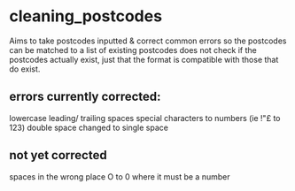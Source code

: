 # cleaning_postcodes

Aims to take postcodes inputted & correct common errors so the postcodes can be matched to a list of existing postcodes
does not check if the postcodes actually exist, just that the format is compatible with those that do exist.

## errors currently corrected:
lowercase
leading/ trailing spaces
special characters to numbers (ie !"£ to 123)
double space changed to single space
## not yet corrected 
spaces in the wrong place
O to 0 where it must be a number
